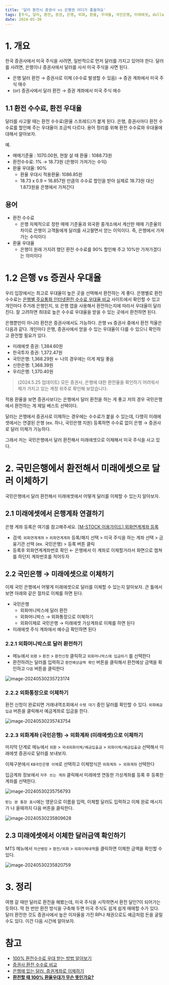 ```yaml
---
title: '달러 환전시 증권사 vs 은행권 어디가 좋을까요'
tags: [주식, 달러, 환전, 증권, 은행, 외화, 환율, 우대율, 국민은행, 미래에셋, dollar, won, exchange, bank, miraeasset]
date: 2024-05-30
---
```


# 1. 개요

한국 증권사에서 미국 주식을 사려면, 일반적으로 먼저 달러를 가지고 있어야 한다. 달러를 사려면, 은행이나 증권사에서 달러를 사서 미국 주식을 사면 된다.

- 은행 달러 환전 → 증권사로 이체 (수수료 발생할 수 있음) → 증권 계좌에서 미국 주식 매수
- (or) 증권사에서 달러 환전 → 증권 계좌에서 미국 주식 매수

## 1.1 환전 수수료, 환전 우대율

달러를 사고팔 때는 환전 수수료(환율 스프레드)가 붙게 된다. 은행, 증권사마다 환전 수수료를 할인해 주는 우대율이 조금씩 다르다. 용어 정리를 위해 환전 수수료와 우대율에 대해서 알아보자.

예.

- 매매기준율 : 1070.00원, 현찰 살 때 환율 : 1088.73원
- 환전수수료: 1% → 18.73원 (은행이 가져가는 수익)
- 환율 우대율: 90%
  - 환율 우대시 적용환율: 1086.85원
  - 18.73 x 0.9 = 16.857원 만큼의 수수료 할인을 받아 실제로 18.73원 대신 1.873원을 은행에서 가져간다

## 용어

- 환전 수수료
  - 은행 자체적으로 정한 매매 기준율과 외국환 중개소에서 계산한 매매 기준율의 차이로 은행이 고객들에게 달러를 사고팔면서 얻는 이익이다. 즉, 은행에서 가져가는 수익이다
- 환율 우대율
  - 은행이 원래 가지려 했던 환전 수수료를 90% 할인해 주고 10%만 가져가겠다는 의미이다

# 1.2 은행 vs 증권사 우대율

우리 입장에서는 최고로 우대율이 높은 곳을 선택해서 환전하는 게 좋다. 은행별로 환전 수수료는 [은행별 주요통화 인터넷환전 수수료 우대율 비교](https://exchange.kfb.or.kr/page/on_commission.php) 사이트에서 확인할 수 있고 개인마다 주거래 은행인지, 또 은행 앱을 사용해서 환전하는지에 따라서 우대율이 달라진다. 잘 고려하면 최대로 높은 수수료 우대율을 받을 수 있는 곳에서 환전하면 된다.

은행뿐만이 아니라 환전은 증권사에서도 가능하다. 은행 vs 증권사 중에서 환전 적율은 다음과 같다. 개인마다 은행, 증권사에서 얻을 수 있는 우대율이 다를 수 있으니 확인하고 환전할 필요가 있다.

- 미래에셋 증권: 1,384.60원
- 한국투자 증권: 1,372.47원
- 국민은행: 1,368.29원 ← 나의 경우에는 이게 제일 좋음
- 신한은행: 1,368.39원
- 우리은행: 1,370.40원

> (2024.5.25 업데이트) 
> 모든 증권사, 은행에 대한 환전율을 확인하기 어려워서 제가 가지고 있는 계정 위주로 확인해 보았습니다.

적용 환율을 보면 증권사보다는 은행에서 달러 환전을 하는 게 좋고 저의 경우 국민은행에서 환전하는 게 제일 베스트 선택이다.

달러는 은행에서 증권사로 이체하는 경우에는 수수료가 붙을 수 있는데, 다행히 미래에셋에서는 연결된 은행 (ex. 하나, 국민은행 지원) 등록하면 수수료 없이 은행 → 증권사로 달러 이체가 가능하다.

그래서 저는 국민은행에서 달러 환전해서 미래에셋으로 이체해서 미국 주식을 사고 있다.

# 2. 국민은행에서 환전해서 미래에셋으로 달러 이체하기

국민은행에서 달러 환전해서 미래에셋에서 어떻게 달러를 이체할 수 있는지 알아보자.

## 2.1 미래에셋에서 은행계좌 연결하기

은행 계좌 등록은 여기를 참고해주세요. [[M-STOCK 이용가이드\] 외화연계계좌 등록](https://www.youtube.com/watch?v=d-jL4kAfklA)

- 검색: `외화연계계좌` > `외화연계계좌` 등록/해지 선택 > 미국 주식을 하는 계좌 선택 > 금융기관 선택 (ex. 국민은행) > 등록 버튼 클릭
- 등록후 외화연계계좌번호 확인 ← 은행에서 이 계좌로 이체할거라서 화면으로 챕쳐를 하던지 계좌번호를 적어두자

## 2.2 국민은행 → 미래에셋으로 이체하기

이제 국민 은행에서 어떻게 미래에셋으로 달러를 이체할 수 있는지 알아보자. 큰 틀에서 보면 아래와 같은 절차로 이체를 하면 된다.

- 국민은행
  - 외화머니박스에 달러 환전
  - 외화머니박스 → 외화통장으로 이체하기
  - 외화이체로 국민은행 → 미래에셋 가상계좌로 이체를 하면 된다
- 미래에셋 주식 계좌에서 예수금 확인하면 된다

### 2.2.1 외화머니박스로 달러 환전하기

- 메뉴에서 `외환`  > `환전` > `환전신청` 클릭하고 `외화머니박스에 입금하기` 를 선택한다
- 환전하려는 달러를 입력하고 `환전예상금액 확인` 버튼을 클릭해서 환전예상 금액을 확인하고 `다음` 버튼을 클릭한다

![image-20240530235723174](/media/articles/Dollar-Exchange/image-20240530235723174.png)

### 2.2.2 외화통장으로 이체하기

환전 신청이 완료되면 거래내역조회에서 `수령 대기` 중인 달러를 확인할 수 있다. `외화예금입금` 버튼을 클릭해서 예금계좌로 입금을 한다.

![image-20240530235743754](/media/articles/Dollar-Exchange/image-20240530235743754.png)

### 2.2.3 외화계좌 (국민은행)  → 외화계좌 (미래에셋)으로 이체하기

마지막 단계로 메뉴에서 `외환` > `국내외화이체/예금입출금` > `외화이체/예금입출금` 선택해서 미래에셋 증권사로 달러를 보내보자.

이체구분에서 `KB국민은행 이체`로 선택하고 이체방식은 `외화계좌 > 외화계좌` 선택한다

입금계좌 정보에서 `자주 쓰는 계좌` 클릭해서 미래에셋 연동한 가상계좌를 등록 후 등록한 계좌를 선택한다.

![image-20240530235756793](/media/articles/Dollar-Exchange/image-20240530235756793.png)

`받는 분 통장 표시`에는 영문으로 이름을 입력, 이체할 달러도 입력하고 이체 완료 메시지가 나 올때까지 다음 버튼을 클릭한다.

![image-20240530235809628](/media/articles/Dollar-Exchange/image-20240530235809628.png)

## 2.3 미래에셋에서 이체한 달러금액 확인하기

MTS 메뉴에서 `자산뱅킹` > `환전/외화` > `외화이체내역`을 클릭하면 이체한 금액을 확인할 수 있다.

![image-20240530235820759](/media/articles/Dollar-Exchange/image-20240530235820759.png)

# 3. 정리

여행 갈 때만 달러로 환전을 해봤는데, 미국 주식을 시작하면서 환전 달인?이 되어가는 듯하다. 딱 한 번만 환전 방식을 구축해 두면 미국 주식도 쉽게 쉽게 매매할 수가 있다. 달러 환전한 것도 증권사에서 높은 이자율을 가진 RP나 채권으로도 예금처럼 돈을 굴릴 수도 있다. 이건 다음 시간에 알아보자.

# 참고

- [100% 환전수수료 우대 받는 방법 알아보기](https://post.naver.com/viewer/postView.naver?memberNo=27889218&volumeNo=35988356)
- [증권사 환전 수수료 비교](https://simpleinvest.co.kr/증권사-환전수수료-비교/)
- [은행에 있는 달러, 증권계좌로 이체하기](https://blog.naver.com/how2invest/221859904929)
- [**환전할 때 100% 환율우대가 무슨 뜻인가요?**](https://www.tossbank.com/articles/exchange-rate)
